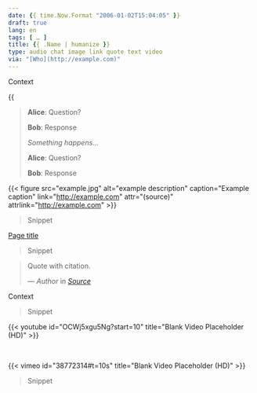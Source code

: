 ```yaml
---
date: {{ time.Now.Format "2006-01-02T15:04:05" }}
draft: true
lang: en
tags: [ … ]
title: {{ .Name | humanize }}
type: audio chat image link quote text video
via: "[Who](http://example.com)"
---
```


<!-- audio -->

Context

{{<audio src="example.mp3" caption="Audio test file" title="Audio test file:" >}}

<!-- chat -->

> **Alice**: Question?
>
> **Bob**: Response
>
> *Something happens…*
>
> **Alice**: Question?
>
> **Bob**: Response

<!-- image -->

{{< figure src="example.jpg" alt="example description" caption="Example caption" link="http://example.com" attr="(source)" attrlink="http://example.com" >}}

> Snippet

<!-- link -->

[Page title](http://example.com)

> Snippet

<!-- quote -->

> Quote with citation.
>
> — <cite>Author</cite> in <cite>[Source](http://example.com)</cite>

<!-- text -->

Context

> Snippet

<!-- video -->

{{< youtube id="OCWj5xgu5Ng?start=10" title="Blank Video Placeholder (HD)" >}}

&nbsp;

{{< vimeo id="38772314#t=10s" title="Blank Video Placeholder (HD)" >}}

> Snippet
